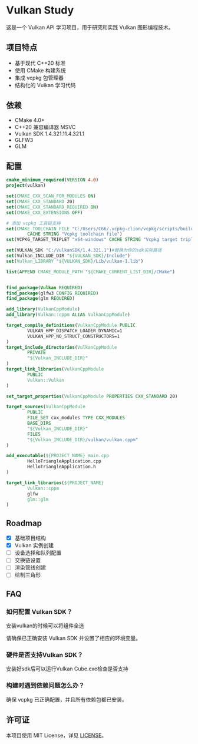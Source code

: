 # Vulkan Study

这是一个 Vulkan API 学习项目，用于研究和实践 Vulkan 图形编程技术。

## 项目特点

- 基于现代 C++20 标准
- 使用 CMake 构建系统  
- 集成 vcpkg 包管理器
- 结构化的 Vulkan 学习代码

## 依赖

- CMake 4.0+
- C++20 兼容编译器 MSVC
- Vulkan SDK 1.4.321.11.4.321.1
- GLFW3
- GLM

## 配置

```cmake
cmake_minimum_required(VERSION 4.0)
project(vulkan)

set(CMAKE_CXX_SCAN_FOR_MODULES ON)
set(CMAKE_CXX_STANDARD 20)
set(CMAKE_CXX_STANDARD_REQUIRED ON)
set(CMAKE_CXX_EXTENSIONS OFF)

# 添加 vcpkg 工具链支持
set(CMAKE_TOOLCHAIN_FILE "C:/Users/C66/.vcpkg-clion/vcpkg/scripts/buildsystems/vcpkg.cmake"
        CACHE STRING "Vcpkg toolchain file")
set(VCPKG_TARGET_TRIPLET "x64-windows" CACHE STRING "Vcpkg target triplet")

set(VULKAN_SDK "C:/VulkanSDK/1.4.321.1")#替换为你的sdk实际路径
set(Vulkan_INCLUDE_DIR "${VULKAN_SDK}/Include")
set(Vulkan_LIBRARY "${VULKAN_SDK}/Lib/vulkan-1.lib")

list(APPEND CMAKE_MODULE_PATH "${CMAKE_CURRENT_LIST_DIR}/CMake")


find_package(Vulkan REQUIRED)
find_package(glfw3 CONFIG REQUIRED)
find_package(glm REQUIRED)

add_library(VulkanCppModule)
add_library(Vulkan::cppm ALIAS VulkanCppModule)

target_compile_definitions(VulkanCppModule PUBLIC
        VULKAN_HPP_DISPATCH_LOADER_DYNAMIC=1
        VULKAN_HPP_NO_STRUCT_CONSTRUCTORS=1
)
target_include_directories(VulkanCppModule
        PRIVATE
        "${Vulkan_INCLUDE_DIR}"
)
target_link_libraries(VulkanCppModule
        PUBLIC
        Vulkan::Vulkan
)

set_target_properties(VulkanCppModule PROPERTIES CXX_STANDARD 20)

target_sources(VulkanCppModule
        PUBLIC
        FILE_SET cxx_modules TYPE CXX_MODULES
        BASE_DIRS
        "${Vulkan_INCLUDE_DIR}"
        FILES
        "${Vulkan_INCLUDE_DIR}/vulkan/vulkan.cppm"
)

add_executable(${PROJECT_NAME} main.cpp
        HelloTriangleApplication.cpp
        HelloTriangleApplication.h
)

target_link_libraries(${PROJECT_NAME}
        Vulkan::cppm
        glfw
        glm::glm
)

```

## Roadmap

- [x] 基础项目结构
- [x] Vulkan 实例创建
- [ ] 设备选择和队列配置
- [ ] 交换链设置
- [ ] 渲染管线创建
- [ ] 绘制三角形

## FAQ

### 如何配置 Vulkan SDK？
安装vulkan的时候可以将组件全选

请确保已正确安装 Vulkan SDK 并设置了相应的环境变量。

### 硬件是否支持Vulkan SDK？

安装好sdk后可以运行Vulkan Cube.exe检查是否支持

### 构建时遇到依赖问题怎么办？
确保 vcpkg 已正确配置，并且所有依赖包都已安装。

## 许可证

本项目使用 MIT License，详见 [LICENSE](LICENSE)。
